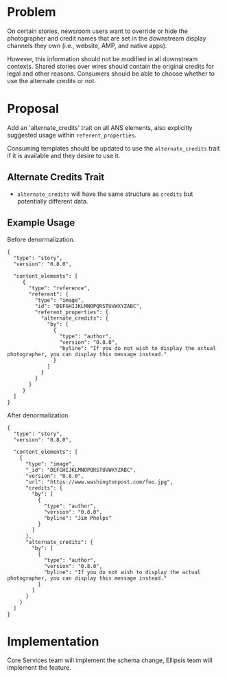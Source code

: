 # Problem

On certain stories, newsroom users want to override or hide the photographer and credit names that are set in the downstream display channels they own (i.e., website, AMP, and native apps). 

However, this information should not be modified in all downstream contexts. Shared stories over wires should contain the original credits for legal and other reasons. Consumers should be able to choose whether to use the alternate credits or not. 

# Proposal

Add an 'alternate_credits' trait on all ANS elements, also explicitly suggested usage within `referent_properties`.

Consuming templates should be updated to use the `alternate_credits` trait if it is available and they desire to use it.


## Alternate Credits Trait

* `alternate_credits` will have the same structure as `credits` but potentially different data. 


## Example Usage

Before denormalization.

```
{
  "type": "story",
  "version": "0.8.0",
   
  "content_elements": [
     {
       "type": "reference",
       "referent": {
         "type": "image",
         "id": "DEFGHIJKLMNOPQRSTUVWXYZABC",
         "referent_properties": {
           "alternate_credits": {
             "by": [
               {
                 "type": "author",
                 "version": "0.8.0",
                 "byline": "If you do not wish to display the actual photographer, you can display this message instead."
               }
             ]
           }
         }
       }
     }
  ]
}
```

After denormalization.

```
{
  "type": "story",
  "version": "0.8.0",
   
  "content_elements": [
    {
      "type": "image",
      "_id": "DEFGHIJKLMNOPQRSTUVWXYZABC",
      "version": "0.8.0",
      "url": "https://www.washingtonpost.com/foo.jpg",
      "credits": {
        "by": [
          {
            "type": "author",
            "version": "0.8.0",
            "byline": "Jim Phelps"
          }
        ]
      },  
      "alternate_credits": {
        "by": [
          {
            "type": "author",
            "version": "0.8.0",
            "byline": "If you do not wish to display the actual photographer, you can display this message instead."
          }
        ]
      }
    }
  ]
}
```

# Implementation

Core Services team will implement the schema change, Ellipsis team will implement the feature.
